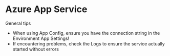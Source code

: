 # Azure App Service
General tips
- When using App Config, ensure you have the connection string in the Environment App Settings!
- If encountering problems, check the Logs to ensure the service actually started without errors

